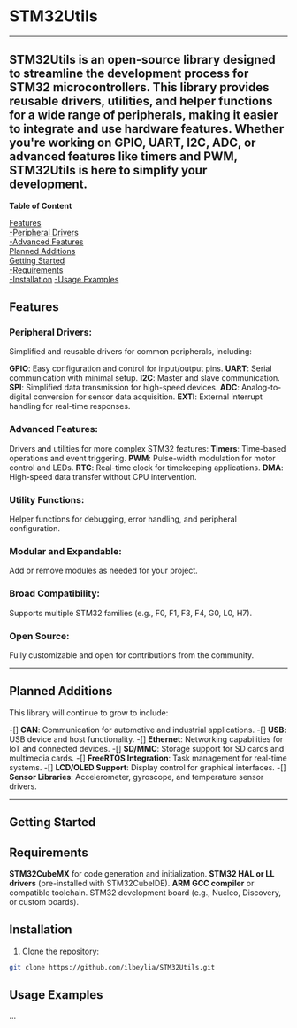 # STM32Utils
---
**STM32Utils** is an open-source library designed to streamline the development process for STM32 microcontrollers. This library provides reusable drivers, utilities, and helper functions for a wide range of peripherals, making it easier to integrate and use hardware features. Whether you're working on GPIO, UART, I2C, ADC, or advanced features like timers and PWM, STM32Utils is here to simplify your development.
---

**Table of Content**

[Features](#features)  
    [-Peripheral Drivers](#peripheral-drivers)  
    [-Advanced Features](#advanced-features)  
[Planned Additions](#planned-additions)  
[Getting Started](#getting-started)  
    [-Requirements](#requirements)  
    [-Installation](#installation)
    [-Usage Examples](#usage-examples)



## Features
### Peripheral Drivers:
Simplified and reusable drivers for common peripherals, including:

**GPIO**: Easy configuration and control for input/output pins.
**UART**: Serial communication with minimal setup.
**I2C**: Master and slave communication.
**SPI**: Simplified data transmission for high-speed devices.
**ADC**: Analog-to-digital conversion for sensor data acquisition.
**EXTI**: External interrupt handling for real-time responses.

### Advanced Features:
Drivers and utilities for more complex STM32 features:
**Timers**: Time-based operations and event triggering.
**PWM**: Pulse-width modulation for motor control and LEDs.
**RTC**: Real-time clock for timekeeping applications.
**DMA**: High-speed data transfer without CPU intervention.

### Utility Functions:
Helper functions for debugging, error handling, and peripheral configuration.

### Modular and Expandable:
Add or remove modules as needed for your project.

### Broad Compatibility:
Supports multiple STM32 families (e.g., F0, F1, F3, F4, G0, L0, H7).

### Open Source:
Fully customizable and open for contributions from the community.

---

## Planned Additions
This library will continue to grow to include:

-[] **CAN**: Communication for automotive and industrial applications.
-[] **USB**: USB device and host functionality.
-[] **Ethernet**: Networking capabilities for IoT and connected devices.
-[] **SD/MMC**: Storage support for SD cards and multimedia cards.
-[] **FreeRTOS Integration**: Task management for real-time systems.
-[] **LCD/OLED Support**: Display control for graphical interfaces.
-[] **Sensor Libraries**: Accelerometer, gyroscope, and temperature sensor drivers.

---

## Getting Started
## Requirements
**STM32CubeMX** for code generation and initialization.
**STM32 HAL or LL drivers** (pre-installed with STM32CubeIDE).
**ARM GCC compiler** or compatible toolchain.
STM32 development board (e.g., Nucleo, Discovery, or custom boards).

## Installation
1. Clone the repository:
```bash
git clone https://github.com/ilbeylia/STM32Utils.git
```

## Usage Examples
 ...